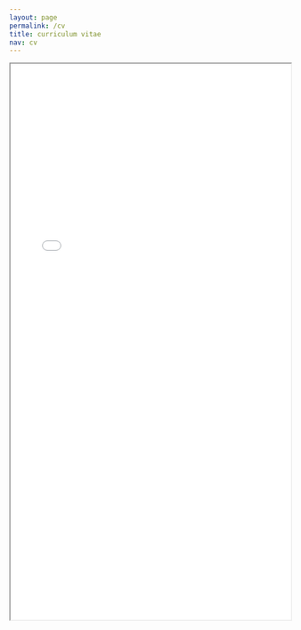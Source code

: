 ```yaml
---
layout: page
permalink: /cv
title: curriculum vitae
nav: cv
---
```


<iframe src="/CV.pdf" width="100%" height="1000px"></iframe>